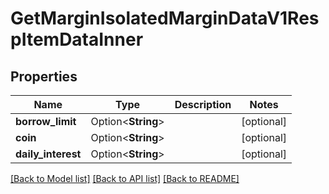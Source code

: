 # GetMarginIsolatedMarginDataV1RespItemDataInner

## Properties

Name | Type | Description | Notes
------------ | ------------- | ------------- | -------------
**borrow_limit** | Option<**String**> |  | [optional]
**coin** | Option<**String**> |  | [optional]
**daily_interest** | Option<**String**> |  | [optional]

[[Back to Model list]](../README.md#documentation-for-models) [[Back to API list]](../README.md#documentation-for-api-endpoints) [[Back to README]](../README.md)


